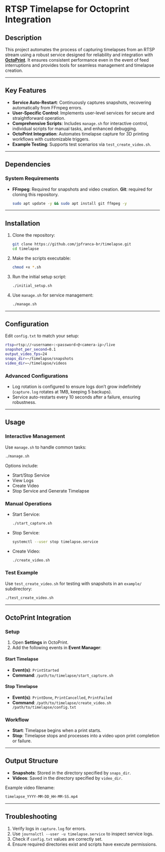 # RTSP Timelapse for Octoprint Integration

## **Description**
This project automates the process of capturing timelapses from an RTSP stream using a robust service designed for reliability and integration with **[OctoPrint](https://octoprint.org/)**. It ensures consistent performance even in the event of feed interruptions and provides tools for seamless management and timelapse creation.

---

## **Key Features**
- **Service Auto-Restart**: Continuously captures snapshots, recovering automatically from FFmpeg errors.
- **User-Specific Control**: Implements user-level services for secure and straightforward operation.
- **Comprehensive Scripts**: Includes `manage.sh` for interactive control, individual scripts for manual tasks, and enhanced debugging.
- **OctoPrint Integration**: Automates timelapse capture for 3D printing workflows with customizable triggers.
- **Example Testing**: Supports test scenarios via `test_create_video.sh`.

---

## **Dependencies**

### **System Requirements**
- **FFmpeg**: Required for snapshots and video creation. **Git**: required for cloning this repository.
    ```bash
    sudo apt update -y && sudo apt install git ffmpeg -y
    ```  
---

## **Installation**

1. Clone the repository:
   ```bash
   git clone https://github.com/jpfranca-br/timelapse.git
   cd timelapse
   ```

2. Make the scripts executable:
   ```bash
   chmod +x *.sh
   ```

3. Run the initial setup script:
   ```bash
   ./initial_setup.sh
   ```

4. Use `manage.sh` for service management:
   ```bash
   ./manage.sh
   ```

---

## **Configuration**

Edit `config.txt` to match your setup:
```bash
rtsp=rtsp://<username>:<password>@<camera-ip>/live
snapshot_per_second=0.1
output_video_fps=24
snaps_dir=~/timelapse/snapshots
video_dir=~/timelapse/videos
```

### **Advanced Configurations**
- Log rotation is configured to ensure logs don’t grow indefinitely (`capture.log` rotates at 1MB, keeping 5 backups).
- Service auto-restarts every 10 seconds after a failure, ensuring robustness.

---

## **Usage**

### **Interactive Management**
Use `manage.sh` to handle common tasks:
```bash
./manage.sh
```
Options include:
- Start/Stop Service
- View Logs
- Create Video
- Stop Service and Generate Timelapse

### **Manual Operations**
- Start Service:
  ```bash
  ./start_capture.sh
  ```
- Stop Service:
  ```bash
  systemctl --user stop timelapse.service
  ```
- Create Video:
  ```bash
  ./create_video.sh
  ```

### **Test Example**
Use `test_create_video.sh` for testing with snapshots in an `example/` subdirectory:
```bash
./test_create_video.sh
```

---

## **OctoPrint Integration**

### **Setup**
1. Open **Settings** in OctoPrint.
2. Add the following events in **Event Manager**:

#### **Start Timelapse**
- **Event(s)**: `PrintStarted`
- **Command**: `/path/to/timelapse/start_capture.sh`

#### **Stop Timelapse**
- **Event(s)**: `PrintDone`, `PrintCancelled`, `PrintFailed`
- **Command**: `/path/to/timelapse/create_video.sh /path/to/timelapse/config.txt`

### **Workflow**
- **Start**: Timelapse begins when a print starts.
- **Stop**: Timelapse stops and processes into a video upon print completion or failure.

---

## **Output Structure**
- **Snapshots**: Stored in the directory specified by `snaps_dir`.
- **Videos**: Saved in the directory specified by `video_dir`.

Example video filename:
```bash
timelapse_YYYY-MM-DD_HH-MM-SS.mp4
```

---

## **Troubleshooting**
1. Verify logs in `capture.log` for errors.
2. Use `journalctl --user -u timelapse.service` to inspect service logs.
3. Check if `config.txt` values are correctly set.
4. Ensure required directories exist and scripts have execute permissions.
